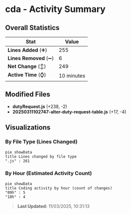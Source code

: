 # cda - Activity Summary 

## Overall Statistics

| Stat                   | Value                                                             |
| ---------------------- | ----------------------------------------------------------------- |
| **Lines Added** (➕)   | 255                                          |
| **Lines Removed** (➖) | 6                                        |
| **Net Change** (↕)    | 249                |
| **Active Time** (⌚)   | 10 minutes |


## Modified Files
- **dutyRequest.js** (+238, -2)
- **20250311102747-alter-duty-request-table.js** (+17, -4)

## Visualizations

### By File Type (Lines Changed)

```mermaid
pie showData
title Lines changed by file type
".js" : 261
```

### By Hour (Estimated Activity Count)

```mermaid
pie showData
title Coding activity by hour (count of changes)
"09h" : 5
"10h" : 4
```


> **Last Updated:** 11/03/2025, 10:31:13